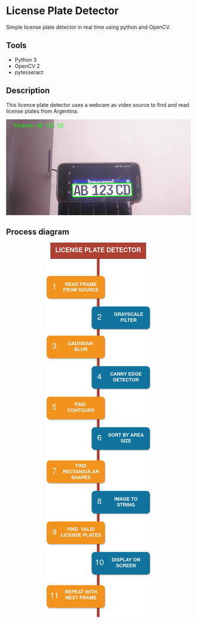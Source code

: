 # License Plate Detector
Simple license plate detector in real time using python and OpenCV. 
## Tools
* Python 3
* OpenCV 2
* pytesseract
## Description
This licence plate detector uses a webcam as video source to find and read license plates from Argentina. 

![screenshot](https://github.com/ivan-svetlich/license-plate-detector/blob/main/images/license_plate_detector.png)
## Process diagram
<p align="center">
  <img src="https://github.com/ivan-svetlich/license-plate-detector/blob/main/images/detector_diagram.png?raw=true" alt="diagram"/>
</p>

